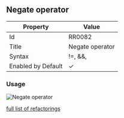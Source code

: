 ## Negate operator

| Property           | Value                           |
| ------------------ | ------------------------------- |
| Id                 | RR0082                          |
| Title              | Negate operator                 |
| Syntax             | \!=, &&, ||, \<, \<=, ==, >, >= |
| Enabled by Default | &#x2713;                        |

### Usage

![Negate operator](../../images/refactorings/NegateOperator.png)

[full list of refactorings](Refactorings.md)